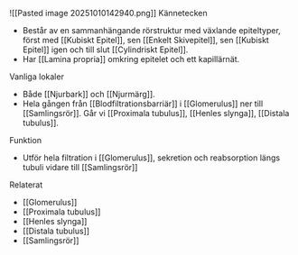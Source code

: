 ![[Pasted image 20251010142940.png]]
Kännetecken
- Består av en sammanhängande rörstruktur med växlande epiteltyper, först med [[Kubiskt Epitel]], sen [[Enkelt Skivepitel]], sen [[Kubiskt Epitel]] igen och till slut [[Cylindriskt Epitel]].
- Har [[Lamina propria]] omkring epitelet och ett kapillärnät.

Vanliga lokaler
- Både [[Njurbark]] och [[Njurmärg]].
- Hela gången från [[Blodfiltrationsbarriär]] i [[Glomerulus]] ner till [[Samlingsrör]]. Går vi [[Proximala tubulus]], [[Henles slynga]], [[Distala tubulus]].

Funktion
- Utför hela filtration i [[Glomerulus]], sekretion och reabsorption längs tubuli vidare till [[Samlingsrör]]

Relaterat
- [[Glomerulus]]
- [[Proximala tubulus]]
- [[Henles slynga]]
- [[Distala tubulus]]
- [[Samlingsrör]]
